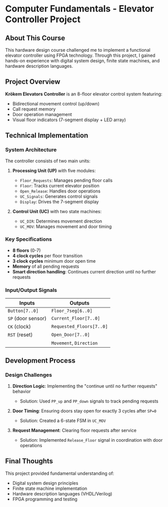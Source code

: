 # Computer Fundamentals - Elevator Controller Project

## About This Course
This hardware design course challenged me to implement a functional elevator controller using FPGA technology. Through this project, I gained hands-on experience with digital system design, finite state machines, and hardware description languages.

## Project Overview
**Krökem Elevators Controller** is an 8-floor elevator control system featuring:
- Bidirectional movement control (up/down)
- Call request memory
- Door operation management
- Visual floor indicators (7-segment display + LED array)

## Technical Implementation

### System Architecture
The controller consists of two main units:
1. **Processing Unit (UP)** with five modules:
   - `Floor_Requests`: Manages pending floor calls
   - `Floor`: Tracks current elevator position
   - `Open_Release`: Handles door operations
   - `UC_Signals`: Generates control signals
   - `Display`: Drives the 7-segment display

2. **Control Unit (UC)** with two state machines:
   - `UC_DIR`: Determines movement direction
   - `UC_MOV`: Manages movement and door timing

### Key Specifications
- **8 floors** (0-7)
- **4 clock cycles** per floor transition
- **3 clock cycles** minimum door open time
- **Memory** of all pending requests
- **Smart direction handling**: Continues current direction until no further requests

### Input/Output Signals
| **Inputs**              | **Outputs**               |
|-------------------------|---------------------------|
| `Button[7..0]`          | `Floor_7seg[6..0]`        |
| `SP` (door sensor)      | `Current_Floor[7..0]`     |
| `CK` (clock)            | `Requested_Floors[7..0]`  |
| `RST` (reset)           | `Open_Door[7..0]`         |
|                         | `Movement`, `Direction`   |

## Development Process

### Design Challenges
1. **Direction Logic**: Implementing the "continue until no further requests" behavior
   - Solution: Used `PP_up` and `PP_down` signals to track pending requests

2. **Door Timing**: Ensuring doors stay open for exactly 3 cycles after `SP=0`
   - Solution: Created a 6-state FSM in `UC_MOV`

3. **Request Management**: Clearing floor requests after service
   - Solution: Implemented `Release_Floor` signal in coordination with door operations
  
## Final Thoughts
This project provided fundamental understanding of:
- Digital system design principles
- Finite state machine implementation
- Hardware description languages (VHDL/Verilog)
- FPGA programming and testing
